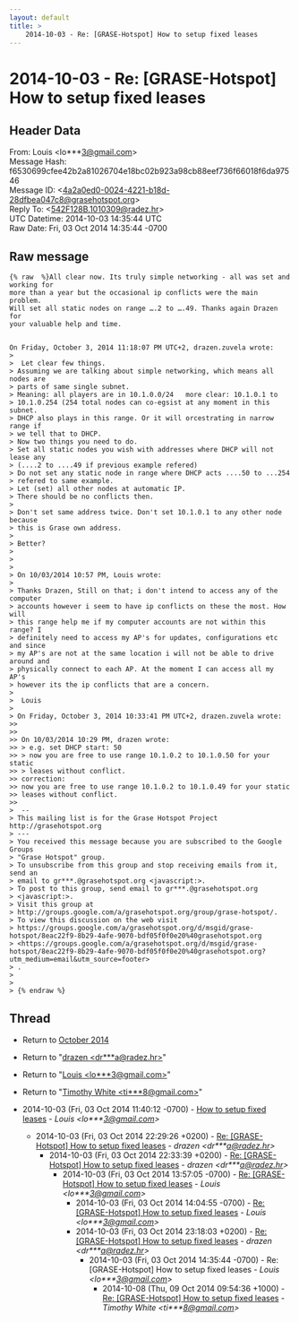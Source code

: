 ```yaml
---
layout: default
title: >
    2014-10-03 - Re: [GRASE-Hotspot] How to setup fixed leases
---
```


# 2014-10-03 - Re: [GRASE-Hotspot] How to setup fixed leases

## Header Data

From: Louis \<lo***3@gmail.com\><br>
Message Hash: f6530699cfee42b2a81026704e18bc02b923a98cb88eef736f66018f6da97546<br>
Message ID: \<4a2a0ed0-0024-4221-b18d-28dfbea047c8@grasehotspot.org\><br>
Reply To: \<542F128B.1010309@radez.hr\><br>
UTC Datetime: 2014-10-03 14:35:44 UTC<br>
Raw Date: Fri, 03 Oct 2014 14:35:44 -0700<br>

## Raw message

```
{% raw  %}All clear now. Its truly simple networking - all was set and working for 
more than a year but the occasional ip conflicts were the main problem. 
Will set all static nodes on range ….2 to ….49. Thanks again Drazen for 
your valuable help and time.


On Friday, October 3, 2014 11:18:07 PM UTC+2, drazen.zuvela wrote:
>
>  Let clear few things.
> Assuming we are talking about simple networking, which means all nodes are 
> parts of same single subnet.
> Meaning: all players are in 10.1.0.0/24   more clear: 10.1.0.1 to 
> 10.1.0.254 (254 total nodes can co-egsist at any moment in this subnet.
> DHCP also plays in this range. Or it will orcestrating in narrow range if 
> we tell that to DHCP.
> Now two things you need to do. 
> Set all static nodes you wish with addresses where DHCP will not lease any 
> (....2 to ....49 if previous example refered)
> Do not set any static node in range where DHCP acts ....50 to ...254 
> refered to same example.
> Let (set) all other nodes at automatic IP.
> There should be no conflicts then.
>
> Don't set same address twice. Don't set 10.1.0.1 to any other node because 
> this is Grase own address.
>
> Better?
>
>
>
> On 10/03/2014 10:57 PM, Louis wrote:
>  
> Thanks Drazen, Still on that; i don't intend to access any of the computer 
> accounts however i seem to have ip conflicts on these the most. How will 
> this range help me if my computer accounts are not within this range? I 
> definitely need to access my AP's for updates, configurations etc and since 
> my AP's are not at the same location i will not be able to drive around and 
> physically connect to each AP. At the moment I can access all my AP's 
> however its the ip conflicts that are a concern. 
>
>  Louis
>
> On Friday, October 3, 2014 10:33:41 PM UTC+2, drazen.zuvela wrote: 
>>
>>
>> On 10/03/2014 10:29 PM, drazen wrote: 
>> > e.g. set DHCP start: 50 
>> > now you are free to use range 10.1.0.2 to 10.1.0.50 for your static 
>> > leases without conflict. 
>> correction: 
>> now you are free to use range 10.1.0.2 to 10.1.0.49 for your static 
>> leases without conflict. 
>>
>  -- 
> This mailing list is for the Grase Hotspot Project http://grasehotspot.org
> --- 
> You received this message because you are subscribed to the Google Groups 
> "Grase Hotspot" group.
> To unsubscribe from this group and stop receiving emails from it, send an 
> email to gr***.@grasehotspot.org <javascript:>.
> To post to this group, send email to gr***.@grasehotspot.org 
> <javascript:>.
> Visit this group at 
> http://groups.google.com/a/grasehotspot.org/group/grase-hotspot/.
> To view this discussion on the web visit 
> https://groups.google.com/a/grasehotspot.org/d/msgid/grase-hotspot/8eac22f9-8b29-4afe-9070-bdf05f0f0e20%40grasehotspot.org 
> <https://groups.google.com/a/grasehotspot.org/d/msgid/grase-hotspot/8eac22f9-8b29-4afe-9070-bdf05f0f0e20%40grasehotspot.org?utm_medium=email&utm_source=footer>
> .
>
>
> {% endraw %}
```

## Thread

+ Return to [October 2014](/archive/2014/10)

+ Return to "[drazen <dr***a<span>@</span>radez.hr>](/authors/dr___a_at_radez_hr)"
+ Return to "[Louis <lo***3<span>@</span>gmail.com>](/authors/lo___3_at_gmail_com)"
+ Return to "[Timothy White <ti***8<span>@</span>gmail.com>](/authors/ti___8_at_gmail_com)"

+ 2014-10-03 (Fri, 03 Oct 2014 11:40:12 -0700) - [How to setup fixed leases](/archive/2014/10/c7aedf8412f725f01d38302d4a2459683551b3a9766e44aac7d75bee412c3d1a) - _Louis \<lo***3@gmail.com\>_
  + 2014-10-03 (Fri, 03 Oct 2014 22:29:26 +0200) - [Re: [GRASE-Hotspot] How to setup fixed leases](/archive/2014/10/ff25dabe4516049834cbade7393083e141b2f34e526dee90ad7ec10a6facb596) - _drazen \<dr***a@radez.hr\>_
    + 2014-10-03 (Fri, 03 Oct 2014 22:33:39 +0200) - [Re: [GRASE-Hotspot] How to setup fixed leases](/archive/2014/10/982ccc7850b51666c601653218b9f02eaf2a5889e5b65b8b7721636b22d872c4) - _drazen \<dr***a@radez.hr\>_
      + 2014-10-03 (Fri, 03 Oct 2014 13:57:05 -0700) - [Re: [GRASE-Hotspot] How to setup fixed leases](/archive/2014/10/55c8be3a4097d1a4bbb8ec46bbe71b30b0c2671c762e86e797500e823595f029) - _Louis \<lo***3@gmail.com\>_
        + 2014-10-03 (Fri, 03 Oct 2014 14:04:55 -0700) - [Re: [GRASE-Hotspot] How to setup fixed leases](/archive/2014/10/4abdb099f3f4d7744c86e729d014f65cf532d52bbec06719e0ccbdce0c45f757) - _Louis \<lo***3@gmail.com\>_
        + 2014-10-03 (Fri, 03 Oct 2014 23:18:03 +0200) - [Re: [GRASE-Hotspot] How to setup fixed leases](/archive/2014/10/f93e75a3fa6b863148357c00e4904998e97e0c4741b22aaceb9d4121ce48f518) - _drazen \<dr***a@radez.hr\>_
          + 2014-10-03 (Fri, 03 Oct 2014 14:35:44 -0700) - Re: [GRASE-Hotspot] How to setup fixed leases - _Louis \<lo***3@gmail.com\>_
            + 2014-10-08 (Thu, 09 Oct 2014 09:54:36 +1000) - [Re: [GRASE-Hotspot] How to setup fixed leases](/archive/2014/10/8ee17a97bb445f149a591b4ecdc1632be5a2369d336c8072dc6b45d038557724) - _Timothy White \<ti***8@gmail.com\>_

